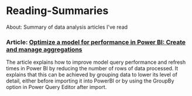 # Reading-Summaries
About: Summary of data analysis articles I've read

### Article: [Optimize a model for performance in Power BI: Create and manage aggregations]([https://www.google.com](https://learn.microsoft.com/en-us/training/modules/optimize-model-power-bi/6-aggregations)) 
The article explains how to improve model query performance and refresh times in Power BI by reducing the number of rows of data processed. It explains that this can be achieved by grouping data to lower its level of detail, either before importing it into PowerBI or by using the GroupBy option in Power Query Editor after import.
